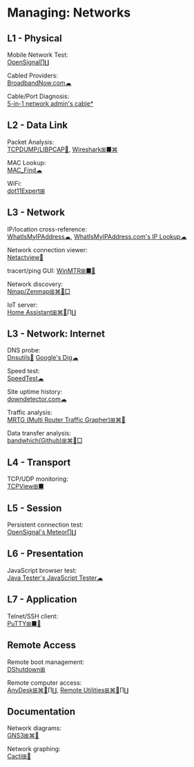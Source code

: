 # Managing: Networks

## L1 - Physical

Mobile Network Test:  
[OpenSignal∏∐](https://www.opensignal.com/apps)

Cabled Providers:  
[BroadbandNow.com☁](https://broadbandnow.com/)

Cable/Port Diagnosis:  
[5-in-1 network admin's cable*](http://www.ossmann.com/5-in-1.html)

## L2 - Data Link

Packet Analysis:  
[TCPDUMP/LIBPCAP🐧](https://www.tcpdump.org/),
[Wireshark⊞■⌘](https://www.wireshark.org/)

MAC Lookup:  
[MAC_Find☁](http://coffer.com/mac_find/)

WiFi:  
[dot11Expert⊞](https://kcsoftwares.com/?dot11expert)

## L3 - Network

IP/location cross-reference:  
[WhatIsMyIPAddress☁](https://whatismyipaddress.com/),
[WhatIsMyIPAddress.com's IP Lookup☁](https://whatismyipaddress.com/ip-lookup)

Network connection viewer:  
[Netactview🐧](http://netactview.sourceforge.net/)

tracert/ping GUI:
[WinMTR⊞■🐧](https://www.bitwizard.nl/mtr/)

Network discovery:  
[Nmap/Zenmap⊞⌘🐧□](https://nmap.org/)

IoT server:  
[Home Assistant⊞⌘🐧∏∐](https://www.home-assistant.io/)

## L3 - Network: Internet

DNS probe:  
[Dnsutils🐧](https://packages.debian.org/jessie/dnsutils)
[Google's Dig☁](https://toolbox.googleapps.com/apps/dig/)

Speed test:  
[SpeedTest☁](https://www.speedtest.net/)

Site uptime history:  
[downdetector.com☁](https://downdetector.com/)

Traffic analysis:  
[MRTG (Multi Router Traffic Grapher)⊞⌘🐧](https://oss.oetiker.ch/mrtg/)

Data transfer analysis:  
[bandwhich(Github)⊞⌘🐧□](https://github.com/imsnif/bandwhich)

## L4 - Transport

TCP/UDP monitoring:  
[TCPView⊞■](https://docs.microsoft.com/en-us/sysinternals/downloads/tcpview)

## L5 - Session

Persistent connection test:  
[OpenSignal's Meteor∏∐](https://www.opensignal.com/apps)

## L6 - Presentation

JavaScript browser test:  
[Java Tester's JavaScript Tester☁](https://javatester.org/javascript.html)

## L7 - Application

Telnet/SSH client:  
[PuTTY⊞■🐧](https://putty.org/)

## Remote Access

Remote boot management:  
[DShutdown⊞](http://dimio.altervista.org/eng/#DShutdown)

Remote computer access:  
[AnyDesk⊞⌘🐧∏∐](https://anydesk.com/),
[Remote Utilities⊞⌘🐧∏∐](https://www.remoteutilities.com/)

## Documentation

Network diagrams:  
[GNS3⊞⌘🐧](https://gns3.com/)

Network graphing:  
[Cacti⊞🐧](https://www.cacti.net/)
